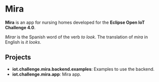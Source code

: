 # Mira

**Mira** is an app for nursing homes developed for the **Eclipse Open IoT Challenge 4.0**.

*Mirar* is the Spanish word of the verb *to look*. The translation of *mira* in English is *it looks*.

## Projects

* **iot.challenge.mira.backend.examples**: Examples to use the backend.
* **iot.challenge.mira.app**: Mira app.